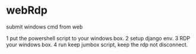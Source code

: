 # webRdp
submit windows cmd from web

1 put the powershell script to your windows box.
2 setup  django env.
3 RDP your windows box.
4 run keep jumbox script, keep the rdp not disconnect.
